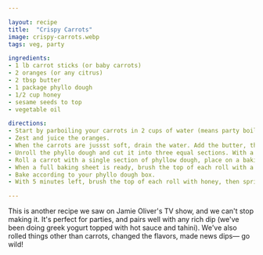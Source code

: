 ```yaml
---

layout: recipe
title:  "Crispy Carrots"
image: crispy-carrots.webp
tags: veg, party

ingredients:
- 1 lb carrot sticks (or baby carrots)
- 2 oranges (or any citrus)
- 2 tbsp butter
- 1 package phyllo dough
- 1/2 cup honey
- sesame seeds to top
- vegetable oil

directions:
- Start by parboiling your carrots in 2 cups of water (means party boil).
- Zest and juice the oranges.
- When the carrots are jussst soft, drain the water. Add the butter, the zest, and the orange juice. Simmer until thick and declious. It's fine (and good) if the carrots are still a bit undercooked (we're going to bake them next).
- Unroll the phyllo dough and cut it into three equal sections. With a brush, oil the top of each sheet.
- Roll a carrot with a single section of phyllow dough, place on a baking sheet. Repeat and repeat and repeat.
- When a full baking sheet is ready, brush the top of each roll with a little oil. Don't worry about placing them too far about, they won't raise much (at all).
- Bake according to your phyllo dough box.
- With 5 minutes left, brush the top of each roll with honey, then sprinkle with sesame seeds.

---
```


This is another recipe we saw on Jamie Oliver's TV show, and we can't stop making it. It's perfect for parties, and pairs well with any rich dip (we've been doing greek yogurt topped with hot sauce and tahini). We've also rolled things other than carrots, changed the flavors, made news dips— go wild!